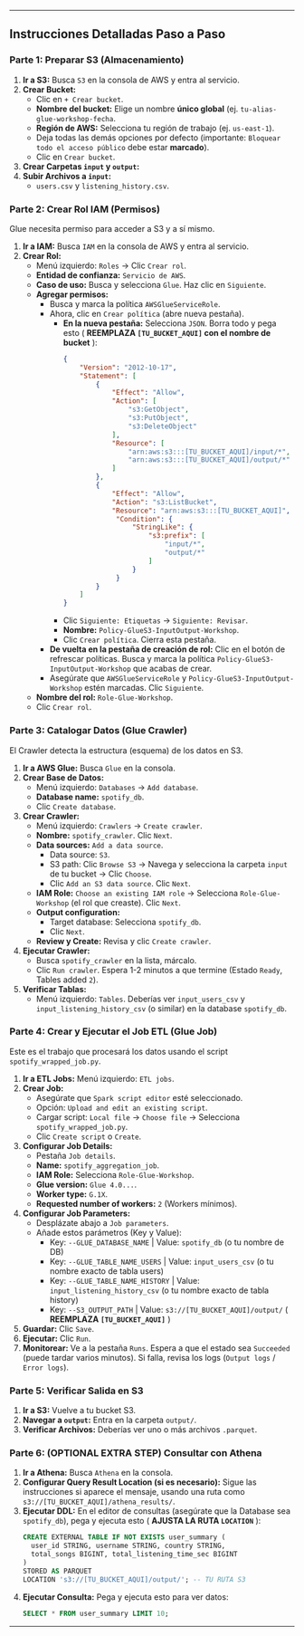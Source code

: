 
---

## Instrucciones Detalladas Paso a Paso

### Parte 1: Preparar S3 (Almacenamiento)

1.  **Ir a S3:** Busca `S3` en la consola de AWS y entra al servicio.
2.  **Crear Bucket:**
    *   Clic en `+ Crear bucket`.
    *   **Nombre del bucket:** Elige un nombre **único global** (ej. `tu-alias-glue-workshop-fecha`. 
    *   **Región de AWS:** Selecciona tu región de trabajo (ej. `us-east-1`). 
    *   Deja todas las demás opciones por defecto (importante: `Bloquear todo el acceso público` debe estar **marcado**).
    *   Clic en `Crear bucket`.
3.  **Crear Carpetas `input` y `output`:**
4.  **Subir Archivos a `input`:**
    *   `users.csv` y `listening_history.csv`.

### Parte 2: Crear Rol IAM (Permisos)

Glue necesita permiso para acceder a S3 y a sí mismo.

1.  **Ir a IAM:** Busca `IAM` en la consola de AWS y entra al servicio.
2.  **Crear Rol:**
    *   Menú izquierdo: `Roles` -> Clic `Crear rol`.
    *   **Entidad de confianza:** `Servicio de AWS`.
    *   **Caso de uso:** Busca y selecciona `Glue`. Haz clic en `Siguiente`.
    *   **Agregar permisos:**
        *   Busca y marca la política `AWSGlueServiceRole`.
        *   Ahora, clic en `Crear política` (abre nueva pestaña).
            *   **En la nueva pestaña:** Selecciona `JSON`. Borra todo y pega esto ( **REEMPLAZA `[TU_BUCKET_AQUI]` con el nombre de bucket** ):
                ```json
                {
                    "Version": "2012-10-17",
                    "Statement": [
                        {
                            "Effect": "Allow",
                            "Action": [
                                "s3:GetObject",
                                "s3:PutObject",
                                "s3:DeleteObject"
                            ],
                            "Resource": [
                                "arn:aws:s3:::[TU_BUCKET_AQUI]/input/*",
                                "arn:aws:s3:::[TU_BUCKET_AQUI]/output/*"
                            ]
                        },
                        {
                            "Effect": "Allow",
                            "Action": "s3:ListBucket",
                            "Resource": "arn:aws:s3:::[TU_BUCKET_AQUI]",
                             "Condition": {
                                 "StringLike": {
                                     "s3:prefix": [
                                         "input/*",
                                         "output/*"
                                     ]
                                 }
                             }
                        }
                    ]
                }
                ```
            *   Clic `Siguiente: Etiquetas` -> `Siguiente: Revisar`.
            *   **Nombre:** `Policy-GlueS3-InputOutput-Workshop`.
            *   Clic `Crear política`. Cierra esta pestaña.
        *   **De vuelta en la pestaña de creación de rol:** Clic en el botón de refrescar políticas. Busca y marca la política `Policy-GlueS3-InputOutput-Workshop` que acabas de crear.
        *   Asegúrate que `AWSGlueServiceRole` y `Policy-GlueS3-InputOutput-Workshop` estén marcadas. Clic `Siguiente`.
    *   **Nombre del rol:** `Role-Glue-Workshop`.
    *   Clic `Crear rol`.

### Parte 3: Catalogar Datos (Glue Crawler)

El Crawler detecta la estructura (esquema) de los datos en S3.

1.  **Ir a AWS Glue:** Busca `Glue` en la consola.
2.  **Crear Base de Datos:**
    *   Menú izquierdo: `Databases` -> `Add database`.
    *   **Database name:** `spotify_db`. 
    *   Clic `Create database`.
3.  **Crear Crawler:**
    *   Menú izquierdo: `Crawlers` -> `Create crawler`.
    *   **Nombre:** `spotify_crawler`. Clic `Next`.
    *   **Data sources:** `Add a data source`.
        *   Data source: `S3`.
        *   S3 path: Clic `Browse S3` -> Navega y selecciona la carpeta `input` de tu bucket -> Clic `Choose`.
        *   Clic `Add an S3 data source`. Clic `Next`.
    *   **IAM Role:** `Choose an existing IAM role` -> Selecciona `Role-Glue-Workshop` (el rol que creaste). Clic `Next`.
    *   **Output configuration:**
        *   Target database: Selecciona `spotify_db`.
        *   Clic `Next`.
    *   **Review y Create:** Revisa y clic `Create crawler`.
4.  **Ejecutar Crawler:**
    *   Busca `spotify_crawler` en la lista, márcalo.
    *   Clic `Run crawler`. Espera 1-2 minutos a que termine (Estado `Ready`, Tables added `2`).
5.  **Verificar Tablas:**
    *   Menú izquierdo: `Tables`. Deberías ver `input_users_csv` y `input_listening_history_csv` (o similar) en la database `spotify_db`.

### Parte 4: Crear y Ejecutar el Job ETL (Glue Job)

Este es el trabajo que procesará los datos usando el script `spotify_wrapped_job.py`.

1.  **Ir a ETL Jobs:** Menú izquierdo: `ETL jobs`.
2.  **Crear Job:**
    *   Asegúrate que `Spark script editor` esté seleccionado.
    *   Opción: `Upload and edit an existing script`.
    *   Cargar script: `Local file` -> `Choose file` -> Selecciona `spotify_wrapped_job.py`.
    *   Clic `Create script` o `Create`.
3.  **Configurar Job Details:**
    *   Pestaña `Job details`.
    *   **Name:** `spotify_aggregation_job`.
    *   **IAM Role:** Selecciona `Role-Glue-Workshop`.
    *   **Glue version:** `Glue 4.0...`.
    *   **Worker type:** `G.1X`.
    *   **Requested number of workers:** `2` (Workers mínimos).
4.  **Configurar Job Parameters:**
    *   Desplázate abajo a `Job parameters`.
    *   Añade estos parámetros (Key y Value):
        *   Key: `--GLUE_DATABASE_NAME` | Value: `spotify_db` (o tu nombre de DB)
        *   Key: `--GLUE_TABLE_NAME_USERS` | Value: `input_users_csv` (o tu nombre exacto de tabla users)
        *   Key: `--GLUE_TABLE_NAME_HISTORY` | Value: `input_listening_history_csv` (o tu nombre exacto de tabla history)
        *   Key: `--S3_OUTPUT_PATH` | Value: `s3://[TU_BUCKET_AQUI]/output/` ( **REEMPLAZA `[TU_BUCKET_AQUI]`** )
5.  **Guardar:** Clic `Save`.
6.  **Ejecutar:** Clic `Run`.
7.  **Monitorear:** Ve a la pestaña `Runs`. Espera a que el estado sea `Succeeded` (puede tardar varios minutos). Si falla, revisa los logs (`Output logs` / `Error logs`).

### Parte 5: Verificar Salida en S3

1.  **Ir a S3:** Vuelve a tu bucket S3.
2.  **Navegar a `output`:** Entra en la carpeta `output/`.
3.  **Verificar Archivos:** Deberías ver uno o más archivos `.parquet`. 

### Parte 6: (OPTIONAL EXTRA STEP) Consultar con Athena

1.  **Ir a Athena:** Busca `Athena` en la consola.
2.  **Configurar Query Result Location (si es necesario):** Sigue las instrucciones si aparece el mensaje, usando una ruta como `s3://[TU_BUCKET_AQUI]/athena_results/`.
3.  **Ejecutar DDL:** En el editor de consultas (asegúrate que la Database sea `spotify_db`), pega y ejecuta esto ( **AJUSTA LA RUTA `LOCATION`** ):
    ```sql
    CREATE EXTERNAL TABLE IF NOT EXISTS user_summary (
      user_id STRING, username STRING, country STRING,
      total_songs BIGINT, total_listening_time_sec BIGINT
    )
    STORED AS PARQUET
    LOCATION 's3://[TU_BUCKET_AQUI]/output/'; -- TU RUTA S3
    ```
4.  **Ejecutar Consulta:** Pega y ejecuta esto para ver datos:
    ```sql
    SELECT * FROM user_summary LIMIT 10;
    ```

---
